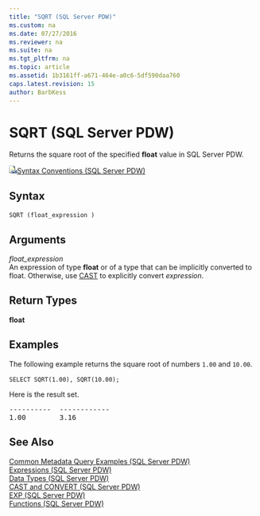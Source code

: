 ```yaml
---
title: "SQRT (SQL Server PDW)"
ms.custom: na
ms.date: 07/27/2016
ms.reviewer: na
ms.suite: na
ms.tgt_pltfrm: na
ms.topic: article
ms.assetid: 1b3161ff-a671-464e-a0c6-5df590daa760
caps.latest.revision: 15
author: BarbKess
---
```

# SQRT (SQL Server PDW)
Returns the square root of the specified **float** value in SQL Server PDW.  
  
![Topic link icon](../sqlpdw/media/Topic_Link.gif "Topic_Link")[Syntax Conventions &#40;SQL Server PDW&#41;](../sqlpdw/syntax-conventions-sql-server-pdw.md)  
  
## Syntax  
  
```  
SQRT (float_expression )  
```  
  
## Arguments  
*float_expression*  
An expression of type **float** or of a type that can be implicitly converted to float. Otherwise, use [CAST](../sqlpdw/cast-and-convert-sql-server-pdw.md) to explicitly convert *expression*.  
  
## Return Types  
**float**  
  
## Examples  
The following example returns the square root of numbers `1.00` and `10.00`.  
  
```  
SELECT SQRT(1.00), SQRT(10.00);  
```  
  
Here is the result set.  
  
<pre>----------  ------------  
1.00        3.16</pre>  
  
## See Also  
[Common Metadata Query Examples &#40;SQL Server PDW&#41;](../sqlpdw/common-metadata-query-examples-sql-server-pdw.md)  
[Expressions &#40;SQL Server PDW&#41;](../sqlpdw/expressions-sql-server-pdw.md)  
[Data Types &#40;SQL Server PDW&#41;](../sqlpdw/data-types-sql-server-pdw.md)  
[CAST and CONVERT &#40;SQL Server PDW&#41;](../sqlpdw/cast-and-convert-sql-server-pdw.md)  
[EXP &#40;SQL Server PDW&#41;](../sqlpdw/exp-sql-server-pdw.md)  
[Functions &#40;SQL Server PDW&#41;](../sqlpdw/functions-sql-server-pdw.md)  
  
